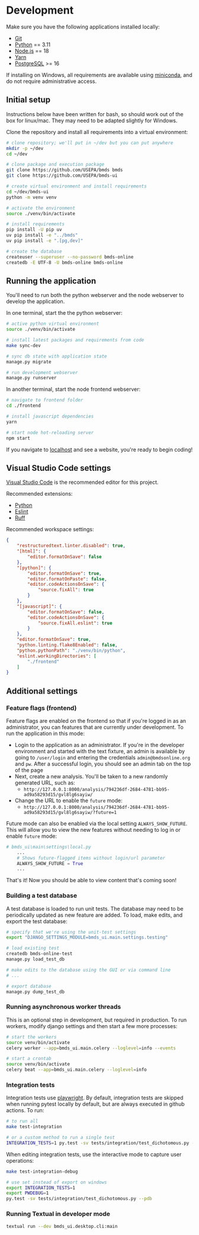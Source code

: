 # Development

Make sure you have the following applications installed locally:

- [Git](https://git-scm.com/)
- [Python](https://www.python.org/) == 3.11
- [Node.js](https://nodejs.org) == 18
- [Yarn](https://yarnpkg.com/)
- [PostgreSQL](https://www.postgresql.org/) >= 16

If installing on Windows, all requirements are available using [miniconda](https://docs.conda.io/en/latest/miniconda.html), and do not require administrative access.

## Initial setup

Instructions below have been written for bash, so should work out of the box for linux/mac. They may need to be adapted slightly for Windows.

Clone the repository and install all requirements into a virtual environment:


```bash
# clone repository; we'll put in ~/dev but you can put anywhere
mkdir -p ~/dev
cd ~/dev

# clone package and execution package
git clone https://github.com/USEPA/bmds bmds
git clone https://github.com/USEPA/bmds-ui

# create virtual environment and install requirements
cd ~/dev/bmds-ui
python -m venv venv

# activate the environment
source ./venv/bin/activate

# install requirements
pip install -U pip uv
uv pip install -e "../bmds"
uv pip install -e ".[pg,dev]"

# create the database
createuser --superuser --no-password bmds-online
createdb -E UTF-8 -U bmds-online bmds-online
```

## Running the application

You'll need to run both the python webserver and the node webserver to develop the application.

In one terminal, start the the python webserver:

```bash
# active python virtual environment
source ./venv/bin/activate

# install latest packages and requirements from code
make sync-dev

# sync db state with application state
manage.py migrate

# run development webserver
manage.py runserver
```

In another terminal, start the node frontend webserver:

```bash
# navigate to frontend folder
cd ./frontend

# install javascript dependencies
yarn

# start node hot-reloading server
npm start
```

If you navigate to [localhost](http://127.0.0.1:8000/) and see a website, you're ready to begin coding!


## Visual Studio Code settings

[Visual Studio Code](https://code.visualstudio.com/) is the recommended editor for this project.

Recommended extensions:

- [Python](https://marketplace.visualstudio.com/items?itemName=ms-python.python)
- [Eslint](https://marketplace.visualstudio.com/items?itemName=dbaeumer.vscode-eslint)
- [Ruff](https://marketplace.visualstudio.com/items?itemName=charliermarsh.ruff)

Recommended workspace settings:

```json
{
    "restructuredtext.linter.disabled": true,
    "[html]": {
        "editor.formatOnSave": false
    },
    "[python]": {
        "editor.formatOnSave": true,
        "editor.formatOnPaste": false,
        "editor.codeActionsOnSave": {
            "source.fixAll": true
        }
    },
    "[javascript]": {
        "editor.formatOnSave": false,
        "editor.codeActionsOnSave": {
            "source.fixAll.eslint": true
        }
    },
    "editor.formatOnSave": true,
    "python.linting.flake8Enabled": false,
    "python.pythonPath": "./venv/bin/python",
    "eslint.workingDirectories": [
        "./frontend"
    ]
}
```
## Additional settings

### Feature flags (frontend)

Feature flags are enabled on the frontend so that if you're logged in as an administrator, you can features that are currently under development. To run the application in this mode:

- Login to the application as an administrator. If you're in the developer environment and started with the text fixture, an admin is available by going to `/user/login` and entering the credentials `admin@bmdsonline.org` and `pw`. After a successful login, you should see an admin tab on the top of the page
- Next, create a new analysis. You'll be taken to a new randomly generated URL, such as:
    - `http://127.0.0.1:8000/analysis/794236df-2684-4781-bb95-ad9a58293d15/gvl8lg6sayiw/`
- Change the URL to enable the `future` mode:
    - `http://127.0.0.1:8000/analysis/794236df-2684-4781-bb95-ad9a58293d15/gvl8lg6sayiw/?future=1`

Future mode can also be enabled via the local setting `ALWAYS_SHOW_FUTURE`. This will allow you to view the new features without needing to log in or enable `future` mode:

```python
# bmds_ui\main\settings\local.py
    ...
    # Shows future-flagged items without login/url parameter
    ALWAYS_SHOW_FUTURE = True
    ...
```


That's it! Now you should be able to view content that's coming soon!

### Building a test database

A test database is loaded to run unit tests. The database may need to be periodically updated as new feature are added. To load, make edits, and export the test database:

```bash
# specify that we're using the unit-test settings
export "DJANGO_SETTINGS_MODULE=bmds_ui.main.settings.testing"

# load existing test
createdb bmds-online-test
manage.py load_test_db

# make edits to the database using the GUI or via command line
# ...

# export database
manage.py dump_test_db
```

### Running asynchronous worker threads

This is an optional step in development, but required in production. To run workers, modify django settings and then start a few more processes:

```bash
# start the workers
source venv/bin/activate
celery worker --app=bmds_ui.main.celery --loglevel=info --events

# start a crontab
source venv/bin/activate
celery beat --app=bmds_ui.main.celery --loglevel=info
```

### Integration tests

Integration tests use [playwright](https://playwright.dev/python/). By default, integration tests are skipped when running pytest locally by default, but are always executed in github actions. To run:

```bash
# to run all
make test-integration

# or a custom method to run a single test
INTEGRATION_TESTS=1 py.test -sv tests/integration/test_dichotomous.py --pdb
```

When editing integration tests, use the interactive mode to capture user operations:

```bash
make test-integration-debug

# use set instead of export on windows
export INTEGRATION_TESTS=1
export PWDEBUG=1
py.test -sv tests/integration/test_dichotomous.py --pdb
```

### Running Textual in developer mode

```bash
textual run --dev bmds_ui.desktop.cli:main
```
